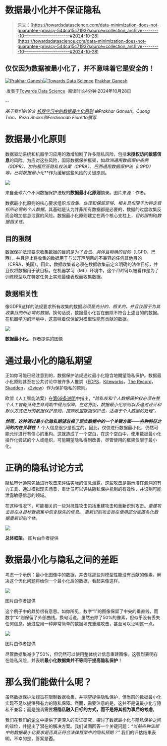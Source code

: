 # 数据最小化并不保证隐私

> 原文：[https://towardsdatascience.com/data-minimization-does-not-guarantee-privacy-544ca15c7193?source=collection_archive---------10-----------------------#2024-10-28](https://towardsdatascience.com/data-minimization-does-not-guarantee-privacy-544ca15c7193?source=collection_archive---------10-----------------------#2024-10-28)

## 仅仅因为数据被最小化了，并不意味着它是安全的！

[](https://medium.com/@prakhargannu?source=post_page---byline--544ca15c7193--------------------------------)[![Prakhar Ganesh](../Images/431b1f71bf5f85e3a5105a1e2eb84459.png)](https://medium.com/@prakhargannu?source=post_page---byline--544ca15c7193--------------------------------)[](https://towardsdatascience.com/?source=post_page---byline--544ca15c7193--------------------------------)[![Towards Data Science](../Images/a6ff2676ffcc0c7aad8aaf1d79379785.png)](https://towardsdatascience.com/?source=post_page---byline--544ca15c7193--------------------------------) [Prakhar Ganesh](https://medium.com/@prakhargannu?source=post_page---byline--544ca15c7193--------------------------------)

·发表于[Towards Data Science](https://towardsdatascience.com/?source=post_page---byline--544ca15c7193--------------------------------) ·阅读时长4分钟·2024年10月28日

--

*基于我们的论文* [*机器学习中的数据最小化原则*](https://arxiv.org/abs/2405.19471) *由Prakhar Ganesh、Cuong Tran、Reza Shokri和Ferdinando Fioretto撰写*

# 数据最小化原则

数据驱动系统和机器学习应用的激增加剧了许多隐私风险，包括**未授权访问敏感信息**的风险。为应对这些风险，国际数据保护框架，如*欧洲通用数据保护条例（GDPR）*、*加利福尼亚隐私权法案（CPRA）*、*巴西通用数据保护法（LGPD）*等，已将***数据最小化***作为缓解这些风险的关键原则。

![](../Images/ff3711017864ce681ddb75a5a6a1dea6.png)

来自全球六个不同数据保护法规的**数据最小化原则**摘录。图片来源：作者。

数据最小化原则的核心要求组织*仅收集、处理和保留足够、相关且仅限于为特定目标所必需的个人数据*。其基础是认为并非所有数据都是必要的，数据的过度收集反而会增加信息泄露的风险。数据最小化原则建立在两个核心支柱上，*目的限制*和*数据相关性*。

## 目的限制

数据保护法规要求收集数据的目的是为了*合法、具体且明确的目的*（LGPD，巴西），并且禁止将收集的数据用于与公开声明目的不兼容的任何其他目的（CPRA，美国）。因此，数据收集者必须在数据收集前定义明确的法律目标，并且仅将数据用于该目标。在机器学习（ML）环境中，这个*目的*可以被看作是为了训练模型以在特定任务上实现最佳表现而收集数据。

## 数据相关性

像GDPR这样的法规要求所有收集的数据*必须是充分的、相关的，并且仅限于为其收集目的所必需的数据*。换句话说，数据最小化旨在删除不符合上述目的的数据。在机器学习的环境中，这意味着仅保留对模型性能有贡献的数据。

![](../Images/121ab7da97782b47e5546b1fa9c831d6.png)

**数据最小化。** 作者提供的图像

# 通过最小化的隐私期望

正如你可能已经注意到的，数据保护法规通过最小化隐含地期望隐私保护。数据最小化原则甚至在公共讨论中被许多人推崇（[EDPS](https://www.edps.europa.eu/data-protection/data-protection/glossary/d_en)，[Kiteworks](https://www.kiteworks.com/risk-compliance-glossary/data-minimization/)，[The Record](https://therecord.media/lawmakers-set-sights-on-data-minimization-with-new-bills)，[Skadden](https://www.skadden.com/insights/publications/2024/04/cppas-first-enforcement-advisory)，[k2view](https://www.k2view.com/blog/data-minimization/)）作为保护隐私的原则。

欧盟《人工智能法案》在[第69条说明](https://www.euaiact.com/recital/69)中指出，“*隐私权和个人数据保护权必须在整个人工智能系统生命周期中得到保障。在这方面，数据最小化原则以及通过设计和默认方式进行的数据保护原则，按照欧盟数据保护法，适用于个人数据的处理*”。

***然而，这种通过最小化隐私期望忽视了现实数据中的一个关键方面——各种特征之间的内在关联性！*** 个人信息很少是孤立的，因此，仅仅进行数据最小化，仍然可能允许进行有信心的重构。这就造成了一个空白，在这个空白中，使用数据最小化操作化尝试的个人或组织，可能期望隐私得到改善，尽管使用的框架仅限于最小化。

# 正确的隐私讨论方式

隐私审计通常包括进行攻击来评估实际的信息泄露。这些攻击是揭示潜在漏洞的有力工具，通过模拟现实场景，审计员可以评估隐私保护机制的有效性，并识别可能泄露敏感信息的领域。

在这种情况下，可能相关的一些对抗性攻击包括重建攻击和重新识别攻击。*重建攻击旨在从目标数据集中恢复缺失的信息。* *重新识别攻击旨在使用部分或匿名化数据重新识别个体。*

![](../Images/b5f87e2934643a0718398b8744a28019.png)

**总体框架。** 图片由作者提供

# 数据最小化与隐私之间的差距

考虑一个示例：最小化图像中的数据，并去除那些对模型性能没有贡献的像素。解决这个优化问题将给你一个最小化后的数据，看起来像这样。

![](../Images/2d8b4f73bd7cd506af38c5992946720b.png)

图片由作者提供

这个例子中的趋势很有意思。如你所见，数字“1”的图像保留了中央的垂直线，而数字“0”则保留了外部曲线。换句话说，虽然去除了50%的像素，但似乎没有丢失任何信息。通过应用一种非常简单的数据填充重建攻击，甚至可以证明这一点。

![](../Images/b28845083eae017b06734d96b8d7b27c.png)

图片由作者提供

尽管数据集减少了50%，但仍然可以使用整体统计信息重建图像。这强烈表明存在隐私风险，并表明**最小化数据集并不等同于提高隐私保护！**

# 那么我们能做什么呢？

虽然数据保护法规旨在限制数据收集，并期望提供隐私保护，但当前的数据最小化实现不足以提供强有力的隐私保障。然而，需要注意的是，这并不是说最小化与隐私不兼容；而是强调需要**将隐私融入目标的方式，而不是将其视为事后的考虑**。

我们在我们的[论文](https://arxiv.org/abs/2405.19471)中提供了更深入的实证研究，探讨了数据最小化与隐私保护之间的错位，并提出了潜在的解决方案。我们试图回答一个关键问题：*“当前各种法规中的数据最小化要求是否真正符合法律框架中的隐私预期？”* 我们的评估结果表明，不幸的是，答案是**否**。
